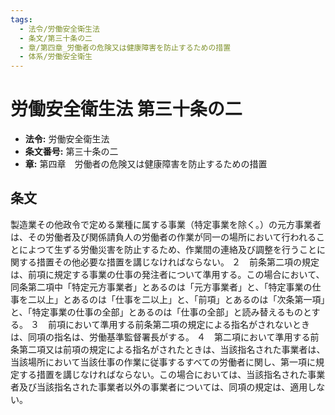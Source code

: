 ```yaml
---
tags:
  - 法令/労働安全衛生法
  - 条文/第三十条の二
  - 章/第四章_労働者の危険又は健康障害を防止するための措置
  - 体系/労働安全衛生
---
```

# 労働安全衛生法 第三十条の二

- **法令:** 労働安全衛生法
- **条文番号:** 第三十条の二
- **章:** 第四章　労働者の危険又は健康障害を防止するための措置

## 条文
製造業その他政令で定める業種に属する事業（特定事業を除く。）の元方事業者は、その労働者及び関係請負人の労働者の作業が同一の場所において行われることによつて生ずる労働災害を防止するため、作業間の連絡及び調整を行うことに関する措置その他必要な措置を講じなければならない。
２　前条第二項の規定は、前項に規定する事業の仕事の発注者について準用する。この場合において、同条第二項中「特定元方事業者」とあるのは「元方事業者」と、「特定事業の仕事を二以上」とあるのは「仕事を二以上」と、「前項」とあるのは「次条第一項」と、「特定事業の仕事の全部」とあるのは「仕事の全部」と読み替えるものとする。
３　前項において準用する前条第二項の規定による指名がされないときは、同項の指名は、労働基準監督署長がする。
４　第二項において準用する前条第二項又は前項の規定による指名がされたときは、当該指名された事業者は、当該場所において当該仕事の作業に従事するすべての労働者に関し、第一項に規定する措置を講じなければならない。この場合においては、当該指名された事業者及び当該指名された事業者以外の事業者については、同項の規定は、適用しない。

